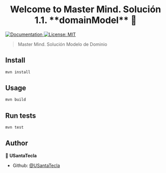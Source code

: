 <h1 align="center">Welcome to Master Mind. Solución 1.1. **domainModel** 👋</h1>
<p>
  <a href="/docs" target="_blank">
    <img alt="Documentation" src="https://img.shields.io/badge/documentation-yes-brightgreen.svg" />
  </a>
  <a href="LICENSE.md" target="_blank">
    <img alt="License: MIT" src="https://img.shields.io/badge/License-MIT-yellow.svg" />
  </a>
</p>

> Master Mind. Solución Modelo de Dominio

## Install

```sh
mvn install
```

## Usage

```sh
mvn build
```

## Run tests

```sh
mvn test
```

## Author

👤 **USantaTecla**

* Github: [@USantaTecla](https://github.com/USantaTecla)